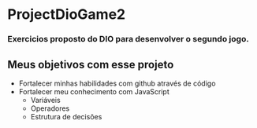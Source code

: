 # ProjectDioGame2
### Exercicios proposto do DIO para desenvolver o segundo jogo.

## Meus objetivos com esse projeto

- Fortalecer minhas habilidades com github através de código
- Fortalecer meu conhecimento com JavaScript
  - Variáveis
  - Operadores
  - Estrutura de decisões
